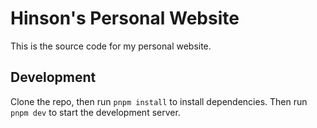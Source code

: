 # Hinson's Personal Website

This is the source code for my personal website.

## Development

Clone the repo, then run `pnpm install` to install dependencies. Then run `pnpm dev` to start the development server.
